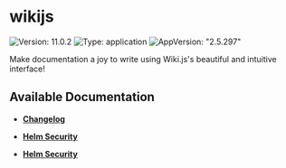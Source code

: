 # wikijs

![Version: 11.0.2](https://img.shields.io/badge/Version-11.0.2-informational?style=flat-square) ![Type: application](https://img.shields.io/badge/Type-application-informational?style=flat-square) ![AppVersion: "2.5.297"](https://img.shields.io/badge/AppVersion-"2.5.297"-informational?style=flat-square)

Make documentation a joy to write using Wiki.js's beautiful and intuitive interface!

## Available Documentation

- [**Changelog**](CHANGELOG)

- [**Helm Security**](container-security)

- [**Helm Security**](helm-security)

